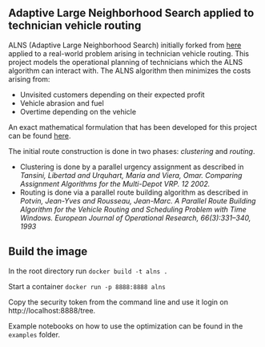 ## Adaptive Large Neighborhood Search applied to technician vehicle routing

ALNS (Adaptive Large Neighborhood Search) initially forked from [here](https://github.com/N-Wouda/ALNS) applied to a real-world problem arising in technician vehicle routing. This project models the operational planning of technicians which the ALNS algorithm can interact with. The ALNS algorithm then minimizes the costs arising from:

* Unvisited customers depending on their expected profit
* Vehicle abrasion and fuel
* Overtime depending on the vehicle

An exact mathematical formulation that has been developed for this project can be found [here](docs/Problem.pdf).

The initial route construction is done in two phases: *clustering* and *routing*.

* Clustering is done by a parallel urgency assignment as described in *Tansini, Libertad and Urquhart, María and Viera, Omar. Comparing Assignment Algorithms for the Multi-Depot VRP. 12 2002.*
* Routing is done via a parallel route building algorithm as described in *Potvin, Jean-Yves and Rousseau, Jean-Marc. A Parallel Route Building Algorithm for the Vehicle Routing and Scheduling Problem with Time Windows. European Journal of Operational Research, 66(3):331–340, 1993*

## Build the image

In the root directory run `docker build -t alns .`

Start a container `docker run -p 8888:8888 alns`

Copy the security token from the command line and use it login on http://localhost:8888/tree. 

Example notebooks on how to use the optimization can be found in the `examples` folder.
